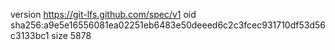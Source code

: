 version https://git-lfs.github.com/spec/v1
oid sha256:a9e5e16556081ea02251eb6483e50deeed6c2c3fcec931710df53d56c3133bc1
size 5878
